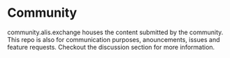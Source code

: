 # Community

community.alis.exchange houses the content submitted by the community. This repo is also for communication purposes, anouncements, issues and feature requests. Checkout the discussion section for more information.
